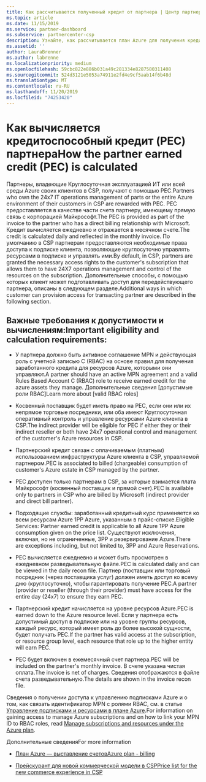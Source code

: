```yaml
---
title: Как рассчитывается полученный кредит от партнера | Центр партнеров
ms.topic: article
ms.date: 11/15/2019
ms.service: partner-dashboard
ms.subservice: partnercenter-csp
description: Узнайте, как рассчитывается план Azure для получения кредита (PEC). Сюда входят требования к допустимости для партнеров и косвенных поставщиков.
ms.assetid: ''
author: LauraBrenner
ms.author: labrenne
ms.localizationpriority: medium
ms.openlocfilehash: 59cbc822e886b031a49c281334e8287580311408
ms.sourcegitcommit: 524d3121e5053a74911e2fd4e9cf5aab14f6b48d
ms.translationtype: MT
ms.contentlocale: ru-RU
ms.lasthandoff: 11/20/2019
ms.locfileid: "74253420"
---
```

# <a name="how-the-partner-earned-credit-pec-is-calculated"></a><span data-ttu-id="77c21-104">Как вычисляется кредитоспособный кредит (PEC) партнера</span><span class="sxs-lookup"><span data-stu-id="77c21-104">How the partner earned credit (PEC) is calculated</span></span>


<span data-ttu-id="77c21-105">Партнеры, владеющие Круглосуточная эксплуатацией ИТ или всей среды Azure своих клиентов в CSP, получают с помощью PEC.</span><span class="sxs-lookup"><span data-stu-id="77c21-105">Partners who own the 24x7 IT operations management of parts or the entire Azure environment of their customers in CSP are rewarded with PEC.</span></span> <span data-ttu-id="77c21-106">PEC предоставляется в качестве части счета партнеру, имеющему прямую связь с корпорацией Майкрософт.</span><span class="sxs-lookup"><span data-stu-id="77c21-106">The PEC is provided as part of the invoice to the partner who has a direct billing relationship with Microsoft.</span></span> <span data-ttu-id="77c21-107">Кредит вычисляется ежедневно и отражается в месячном счете.</span><span class="sxs-lookup"><span data-stu-id="77c21-107">The credit is calculated daily and reflected in the monthly invoice.</span></span> <span data-ttu-id="77c21-108">По умолчанию в CSP партнерам предоставляются необходимые права доступа к подписке клиента, позволяющие круглосуточно управлять ресурсами в подписке и управлять ими.</span><span class="sxs-lookup"><span data-stu-id="77c21-108">By default, in CSP, partners are granted the necessary access rights to the customer's subscription that allows them to have 24X7 operations management and control of the resources on the subscription.</span></span> <span data-ttu-id="77c21-109">Дополнительные способы, с помощью которых клиент может подготавливать доступ для передействующего партнера, описаны в следующем разделе.</span><span class="sxs-lookup"><span data-stu-id="77c21-109">Additional ways in which customer can provision access for transacting partner are described in the following section.</span></span>   


## <a name="important-eligibility-and-calculation-requirements"></a><span data-ttu-id="77c21-110">Важные требования к допустимости и вычислениям:</span><span class="sxs-lookup"><span data-stu-id="77c21-110">Important eligibility and calculation requirements:</span></span>

- <span data-ttu-id="77c21-111">У партнера должно быть активное соглашение MPN и действующая роль с учетной записью C (RBAC) на основе правил для получения заработанного кредита для ресурсов Azure, которыми они управляют.</span><span class="sxs-lookup"><span data-stu-id="77c21-111">A partner should have an active MPN agreement and a valid Rules Based Account C (RBAC) role to receive earned credit for the azure assets they manage.</span></span> <span data-ttu-id="77c21-112">Дополнительные сведения [допустимые роли RBAC]</span><span class="sxs-lookup"><span data-stu-id="77c21-112">Learn more about [valid RBAC roles]</span></span>

- <span data-ttu-id="77c21-113">Косвенный поставщик будет иметь право на PEC, если они или их непрямое торговые посредники, или оба имеют Круглосуточная оперативный контроль и управление ресурсами Azure клиента в CSP.</span><span class="sxs-lookup"><span data-stu-id="77c21-113">The indirect provider will be eligible for PEC if either they or their indirect reseller or both have 24x7 operational control and management of the customer's Azure resources in CSP.</span></span>

- <span data-ttu-id="77c21-114">Партнерский кредит связан с оплачиваемым (платным) использованием инфраструктуры Azure клиента в CSP, управляемой партнером.</span><span class="sxs-lookup"><span data-stu-id="77c21-114">PEC is associated to billed (chargeable) consumption of customer's Azure estate in CSP managed by the partner.</span></span> 

- <span data-ttu-id="77c21-115">PEC доступен только партнерам в CSP, за которые взимается плата Майкрософт (косвенный поставщик и прямой счет).</span><span class="sxs-lookup"><span data-stu-id="77c21-115">PEC is available only to partners in CSP who are billed by Microsoft (indirect provider and direct bill partner).</span></span>

- <span data-ttu-id="77c21-116">Подходящие службы: заработанный кредитный курс применяется ко всем ресурсам Azure 1PP Azure, указанным в прайс-списке.</span><span class="sxs-lookup"><span data-stu-id="77c21-116">Eligible Services: Partner earned credit is applicable to all Azure 1PP Azure consumption given on the price list.</span></span> <span data-ttu-id="77c21-117">Существуют исключения, включая, но не ограниченные, 3PP и резервирование Azure.</span><span class="sxs-lookup"><span data-stu-id="77c21-117">There are exceptions including, but not limited to, 3PP and Azure Reservations.</span></span>

- <span data-ttu-id="77c21-118">PEC вычисляется ежедневно и может быть просмотрен в ежедневном разведывательную файле.</span><span class="sxs-lookup"><span data-stu-id="77c21-118">PEC is calculated daily and can be viewed in the daily recon file.</span></span> <span data-ttu-id="77c21-119">Партнер (поставщик или торговый посредник (через поставщика услуг) должен иметь доступ ко всему дню (круглосуточно), чтобы гарантировать получение PEC.</span><span class="sxs-lookup"><span data-stu-id="77c21-119">A partner (provider or reseller (through their provider) must have access for the entire day (24x7) to ensure they earn PEC.</span></span>

- <span data-ttu-id="77c21-120">Партнерский кредит начисляется на уровне ресурсов Azure.</span><span class="sxs-lookup"><span data-stu-id="77c21-120">PEC is earned down to the Azure resource level.</span></span> <span data-ttu-id="77c21-121">Если у партнера есть допустимый доступ в подписке или на уровне группы ресурсов, каждый ресурс, который имеет роль до более высокой сущности, будет получать PEC.</span><span class="sxs-lookup"><span data-stu-id="77c21-121">If the partner has valid access at the subscription, or resource group level, each resource that role up to the higher entity will earn PEC.</span></span> 

- <span data-ttu-id="77c21-122">PEC будет включен в ежемесячный счет партнера.</span><span class="sxs-lookup"><span data-stu-id="77c21-122">PEC will be included on the partner's monthly invoice.</span></span> <span data-ttu-id="77c21-123">В счете указана чистая оплата.</span><span class="sxs-lookup"><span data-stu-id="77c21-123">The invoice is net of charges.</span></span> <span data-ttu-id="77c21-124">Сведения отображаются в файле счета разведывательную.</span><span class="sxs-lookup"><span data-stu-id="77c21-124">The details are shown in the invoice recon file.</span></span>

<span data-ttu-id="77c21-125">Сведения о получении доступа к управлению подписками Azure и о том, как связать идентификатор MPN с ролями RBAC, см. в статье [Управление подписками и ресурсами в плане Azure](azure-plan-manage.md).</span><span class="sxs-lookup"><span data-stu-id="77c21-125">For information on gaining access to manage Azure subscriptions and on how to link your MPN ID to RBAC roles, read [Manage subscriptions and resources under the Azure plan](azure-plan-manage.md).</span></span>

<span data-ttu-id="77c21-126">Дополнительные сведения</span><span class="sxs-lookup"><span data-stu-id="77c21-126">For more information</span></span>

- [<span data-ttu-id="77c21-127">План Azure — выставление счетов</span><span class="sxs-lookup"><span data-stu-id="77c21-127">Azure plan - billing</span></span>](azure-plan-billing.md)

- [<span data-ttu-id="77c21-128">Прейскурант для новой коммерческой модели в CSP</span><span class="sxs-lookup"><span data-stu-id="77c21-128">Price list for the new commerce experience in CSP </span></span>](azure-plan-price-list.md)